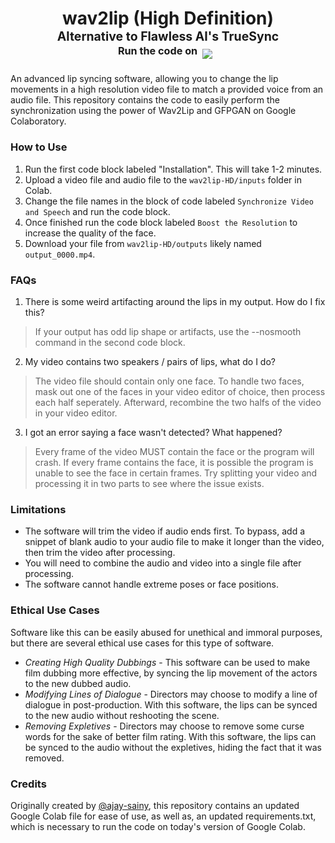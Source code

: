 <h1 align="center">wav2lip (High Definition)<br><sup><sub>Alternative to Flawless AI's TrueSync<br>  <sup>Run the code on &nbsp;</sup><a target="_blank" href="https://colab.research.google.com/drive/17yRLtxgNoDxBIyfL5q1lVdaZFLUfV0BY?usp=sharing"><img src="https://colab.research.google.com/assets/colab-badge.svg"/></a> &nbsp; 
  </sub></sup>
 </h1>

An advanced lip syncing software, allowing you to change the lip movements in a high resolution video file to match a provided voice from an audio file. This repository contains the code to easily perform the synchronization using the power of Wav2Lip and GFPGAN on Google Colaboratory. 

### How to Use

1. Run the first code block labeled "Installation". This will take 1-2 minutes.
2. Upload a video file and audio file to the `wav2lip-HD/inputs` folder in Colab.
3. Change the file names in the block of code labeled `Synchronize Video and Speech` and run the code block. 
4. Once finished run the code block labeled `Boost the Resolution` to increase the quality of the face.
5. Download your file from `wav2lip-HD/outputs` likely named `output_0000.mp4`.

### FAQs
 
1. There is some weird artifacting around the lips in my output. How do I fix this?

> If your output has odd lip shape or artifacts, use the --nosmooth command in the second code block.

2. My video contains two speakers / pairs of lips, what do I do? 

> The video file should contain only one face. To handle two faces, mask out one of the faces in your video editor of choice, then process each half seperately. Afterward, recombine the two halfs of the video in your video editor. 

3. I got an error saying a face wasn't detected? What happened?

> Every frame of the video MUST contain the face or the program will crash. If every frame contains the face, it is possible the program is unable to see the face in certain frames. Try splitting your video and processing it in two parts to see where the issue exists. 

### Limitations

- The software will trim the video if audio ends first. To bypass, add a snippet of blank audio to your audio file to make it longer than the video, then trim the video after processing.
- You will need to combine the audio and video into a single file after processing. 
- The software cannot handle extreme poses or face positions.

### Ethical Use Cases

Software like this can be easily abused for unethical and immoral purposes, but there are several ethical use cases for this type of software. 

- *Creating High Quality Dubbings* - This software can be used to make film dubbing more effective, by syncing the lip movement of the actors to the new dubbed audio. 
- *Modifying Lines of Dialogue* - Directors may choose to modify a line of dialogue in post-production. With this software, the lips can be synced to the new audio without reshooting the scene.
- *Removing Expletives* - Directors may choose to remove some curse words for the sake of better film rating. With this software, the lips can be synced to the audio without the expletives, hiding the fact that it was removed. 

### Credits

Originally created by [@ajay-sainy](https://github.com/ajay-sainy/), this repository contains an updated Google Colab file for ease of use, as well as, an updated requirements.txt, which is necessary to run the code on today's version of Google Colab. 
